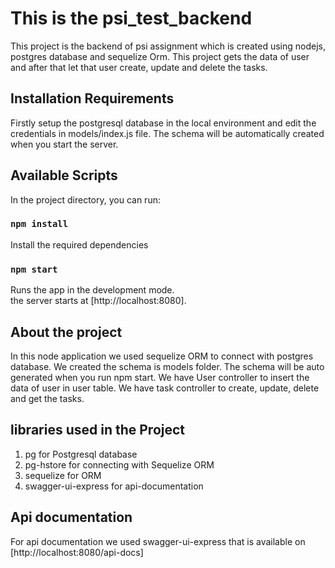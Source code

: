 # This is the psi_test_backend

This project is the backend of psi assignment which is created using nodejs, postgres database and sequelize Orm.
This project gets the data of user and after that let that user create, update and delete the tasks.

## Installation Requirements

Firstly setup the postgresql database in the local environment and edit the credentials in models/index.js file. 
The schema will be automatically created when you start the server.


## Available Scripts

In the project directory, you can run:

### `npm install`


Install the required dependencies

### `npm start`

Runs the app in the development mode.\
the server starts at [http://localhost:8080].

## About the project

In this node application we used sequelize ORM to connect with postgres database.
We created the schema is models folder. The schema will be auto generated when you run npm start.
We have User controller to insert the data of user in user table.
We have task controller to create, update, delete and get the tasks.


## libraries used in the Project

1. pg for Postgresql database
2. pg-hstore for connecting with Sequelize ORM
3. sequelize for ORM
4. swagger-ui-express for api-documentation

## Api documentation

For api documentation we used swagger-ui-express that is available on [http://localhost:8080/api-docs]